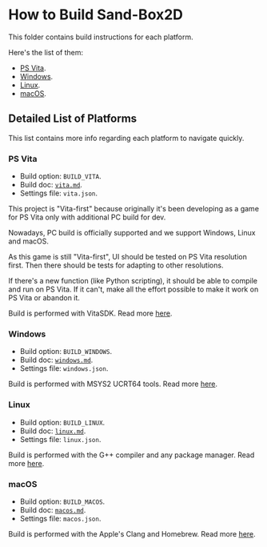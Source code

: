# How to Build Sand-Box2D
This folder contains build instructions for each platform.

Here's the list of them:
* [PS Vita](./vita.md).
* [Windows](./windows.md).
* [Linux](./linux.md).
* [macOS](./macos.md).

## Detailed List of Platforms
This list contains more info regarding each platform to navigate quickly.

### PS Vita
* Build option: `BUILD_VITA`.
* Build doc: [`vita.md`](./vita.md).
* Settings file: `vita.json`.

This project is "Vita-first" because originally
it's been developing as a game for PS Vita only with additional PC build for dev.

Nowadays, PC build is officially supported and we support Windows, Linux and macOS.

As this game is still "Vita-first", UI should be tested on PS Vita resolution first.
Then there should be tests for adapting to other resolutions.

If there's a new function (like Python scripting),
it should be able to compile and run on PS Vita.
If it can't, make all the effort possible to make it work on PS Vita or abandon it.

Build is performed with VitaSDK.
Read more [here](./vita.md).

### Windows
* Build option: `BUILD_WINDOWS`.
* Build doc: [`windows.md`](./windows.md).
* Settings file: `windows.json`.

Build is performed with MSYS2 UCRT64 tools.
Read more [here](./windows.md).

### Linux
* Build option: `BUILD_LINUX`.
* Build doc: [`linux.md`](./linux.md).
* Settings file: `linux.json`.

Build is performed with the G++ compiler and any package manager.
Read more [here](./linux.md).

### macOS
* Build option: `BUILD_MACOS`.
* Build doc: [`macos.md`](./macos.md).
* Settings file: `macos.json`.

Build is performed with the Apple's Clang and Homebrew.
Read more [here](./macos.md).
